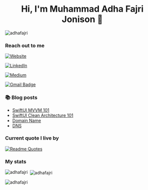 <h1 align="center">Hi, I'm Muhammad Adha Fajri Jonison 👋</h1>

<p align="left"> <img src="https://komarev.com/ghpvc/?username=adhafajri&label=Profile%20views&color=0e75b6&style=flat" alt="adhafajri" /> </p>

### Reach out to me
[![Website](https://img.shields.io/badge/website-000000?style=for-the-badge&logo=About.me&logoColor=black&color=eee)](https://adhafajri.vercel.app)

[![LinkedIn](https://img.shields.io/badge/LinkedIn-0077B5?style=for-the-badge&logo=linkedin&logoColor=white)](https://www.linkedin.com/in/adhafajri/)

[![Medium](https://img.shields.io/badge/Medium-12100E?style=for-the-badge&logo=medium&logoColor=white)](https://medium.com/@adha_fajri)

[![Gmail Badge](https://img.shields.io/badge/-madhafajrij@gmail.com-c14438?style=for-the-badge&logo=Gmail&logoColor=white&link=mailto:madhafajrij@gmail.com)](mailto:madhafajrij@gmail.com) 

### 📚 Blog posts
<!-- BLOG-POST-LIST:START -->
- [SwiftUI MVVM 101](https://medium.com/@adha_fajri/swiftui-mvvm-101-8198dc3855ab?source=rss-9a4149b4b803------2)
- [SwiftUI Clean Architecture 101](https://medium.com/@adha_fajri/clean-architecture-in-swiftui-b184e0e687f8?source=rss-9a4149b4b803------2)
- [Domain Name](https://medium.com/@adha_fajri/domain-name-bfd00bdd8c33?source=rss-9a4149b4b803------2)
- [DNS](https://medium.com/@adha_fajri/dns-fb2b8e9964d6?source=rss-9a4149b4b803------2)
<!-- BLOG-POST-LIST:END -->

### Current quote I live by
[![Readme Quotes](https://quotes-github-readme.vercel.app/api?quote=We%20are%20what%20we%20repeatedly%20do.%20Excellence,%20then,%20is%20not%20an%20act%20but%20a%20habit&author="Aristotle"&type=horizontal&theme=dark)](https://github.com/piyushsuthar/github-readme-quotes)

### My stats

<p><img align="left" src="https://github-readme-stats.vercel.app/api/top-langs?username=adhafajri&show_icons=true&locale=en&layout=compact" alt="adhafajri" /></p>

<p>&nbsp;<img align="center" src="https://github-readme-stats.vercel.app/api?username=adhafajri&show_icons=true&locale=en" alt="adhafajri" /></p>

<p><img align="center" src="https://github-readme-streak-stats.herokuapp.com/?user=adhafajri&" alt="adhafajri" /></p>
